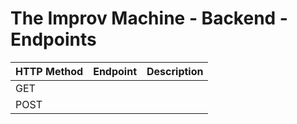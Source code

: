 # The Improv Machine - Backend - Endpoints

| HTTP Method | Endpoint | Description |
| ----------- | -------- | ----------- |
| GET         |          |             |
| POST        |          |             |
